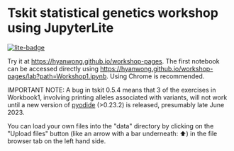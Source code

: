 # Tskit statistical genetics workshop using JupyterLite

[![lite-badge](https://jupyterlite.rtfd.io/en/latest/_static/badge.svg)](https://jupyterlite.github.io/demo)

Try it at https://hyanwong.github.io/workshop-pages. The first notebook can be accessed directly using https://hyanwong.github.io/workshop-pages/lab?path=Workshop1.ipynb. Using Chrome is recommended.

IMPORTANT NOTE: A bug in tskit 0.5.4 means that 3 of the exercises in Workbook1, involving printing alleles associated with variants, will not work until a new version of
[pyodide](https://pyodide.org/en/stable/) (>0.23.2) is released, presumably late June 2023.

You can load your own files into the "data" directory by clicking on the "Upload files" button (like an arrow with a bar underneath: ⬆︎) in the file browser tab on the left hand side.


